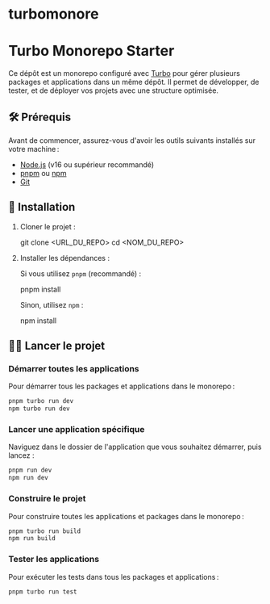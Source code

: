 # turbomonore

# Turbo Monorepo Starter

Ce dépôt est un monorepo configuré avec [Turbo](https://turbo.build/) pour gérer plusieurs packages et applications dans un même dépôt. Il permet de développer, de tester, et de déployer vos projets avec une structure optimisée.

## 🛠️ Prérequis

Avant de commencer, assurez-vous d'avoir les outils suivants installés sur votre machine :

- [Node.js](https://nodejs.org/) (v16 ou supérieur recommandé)
- [pnpm](https://pnpm.io/) ou [npm](https://www.npmjs.com/)
- [Git](https://git-scm.com/)

## 🚀 Installation

1. Cloner le projet :

   git clone <URL_DU_REPO>
   cd <NOM_DU_REPO>

2. Installer les dépendances :

   Si vous utilisez `pnpm` (recommandé) :

   pnpm install 

   Sinon, utilisez `npm` :

   npm install

## 🏃‍♂️ Lancer le projet

### Démarrer toutes les applications

Pour démarrer tous les packages et applications dans le monorepo :

```bash
pnpm turbo run dev
npm turbo run dev 
```

### Lancer une application spécifique

Naviguez dans le dossier de l'application que vous souhaitez démarrer, puis lancez :

```bash
pnpm run dev
npm run dev
```

### Construire le projet

Pour construire toutes les applications et packages dans le monorepo :

```bash
pnpm turbo run build
npm run build
```

### Tester les applications

Pour exécuter les tests dans tous les packages et applications :

```bash
pnpm turbo run test
```

